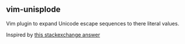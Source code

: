 ## vim-unisplode

Vim plugin to expand Unicode escape sequences to there literal values.

Inspired by [this stackexchange answer](Answer)

[Answer]: http://vi.stackexchange.com/a/2303/4548
